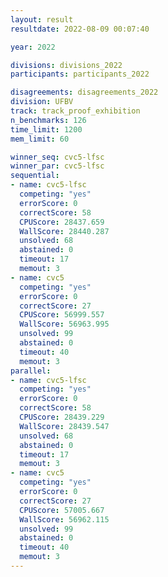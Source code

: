 ```yaml
---
layout: result
resultdate: 2022-08-09 00:07:40

year: 2022

divisions: divisions_2022
participants: participants_2022

disagreements: disagreements_2022
division: UFBV
track: track_proof_exhibition
n_benchmarks: 126
time_limit: 1200
mem_limit: 60

winner_seq: cvc5-lfsc
winner_par: cvc5-lfsc
sequential:
- name: cvc5-lfsc
  competing: "yes"
  errorScore: 0
  correctScore: 58
  CPUScore: 28437.659
  WallScore: 28440.287
  unsolved: 68
  abstained: 0
  timeout: 17
  memout: 3
- name: cvc5
  competing: "yes"
  errorScore: 0
  correctScore: 27
  CPUScore: 56999.557
  WallScore: 56963.995
  unsolved: 99
  abstained: 0
  timeout: 40
  memout: 3
parallel:
- name: cvc5-lfsc
  competing: "yes"
  errorScore: 0
  correctScore: 58
  CPUScore: 28439.229
  WallScore: 28439.547
  unsolved: 68
  abstained: 0
  timeout: 17
  memout: 3
- name: cvc5
  competing: "yes"
  errorScore: 0
  correctScore: 27
  CPUScore: 57005.667
  WallScore: 56962.115
  unsolved: 99
  abstained: 0
  timeout: 40
  memout: 3
---
```

